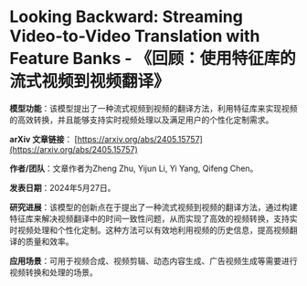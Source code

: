 # Looking Backward: Streaming Video-to-Video Translation with Feature Banks - 《回顾：使用特征库的流式视频到视频翻译》

**模型功能**：该模型提出了一种流式视频到视频的翻译方法，利用特征库来实现视频的高效转换，并且能够支持实时视频处理以及满足用户的个性化定制需求。

**arXiv 文章链接**：
[https://arxiv.org/abs/2405.15757](https://arxiv.org/abs/2405.15757)

**作者/团队**：文章作者为Zheng Zhu, Yijun Li, Yi Yang, Qifeng Chen。

**发表日期**：2024年5月27日。

**研究进展**：该模型的创新点在于提出了一种流式视频到视频的翻译方法，通过构建特征库来解决视频翻译中的时间一致性问题，从而实现了高效的视频转换，支持实时视频处理和个性化定制。这种方法可以有效地利用视频的历史信息，提高视频翻译的质量和效率。

**应用场景**：可用于视频合成、视频剪辑、动态内容生成、广告视频生成等需要进行视频转换和处理的场景。